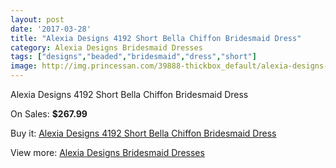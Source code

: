 ```yaml
---
layout: post
date: '2017-03-28'
title: "Alexia Designs 4192 Short Bella Chiffon Bridesmaid Dress"
category: Alexia Designs Bridesmaid Dresses
tags: ["designs","beaded","bridesmaid","dress","short"]
image: http://img.princessan.com/39888-thickbox_default/alexia-designs-4192-short-bella-chiffon-bridesmaid-dress.jpg
---
```

Alexia Designs 4192 Short Bella Chiffon Bridesmaid Dress

On Sales: **$267.99**
<a href="https://www.princessan.com/en/18606-alexia-designs-4192-short-bella-chiffon-bridesmaid-dress.html"><amp-img layout="responsive" width="600" height="600" src="//img.princessan.com/39888-thickbox_default/alexia-designs-4192-short-bella-chiffon-bridesmaid-dress.jpg" alt="Alexia Designs 4192 Short Bella Chiffon Bridesmaid Dress 0" /></a>

Buy it: [Alexia Designs 4192 Short Bella Chiffon Bridesmaid Dress](https://www.princessan.com/en/18606-alexia-designs-4192-short-bella-chiffon-bridesmaid-dress.html "Alexia Designs 4192 Short Bella Chiffon Bridesmaid Dress")

View more: [Alexia Designs Bridesmaid Dresses](https://www.princessan.com/en/172- "Alexia Designs Bridesmaid Dresses")
